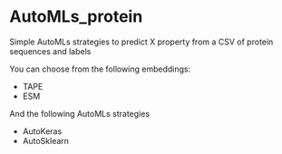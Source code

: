 # AutoMLs_protein

Simple AutoMLs strategies to predict X property from a CSV of protein sequences and labels

You can choose from the following embeddings:
* TAPE
* ESM

And the following AutoMLs strategies

* AutoKeras
* AutoSklearn
